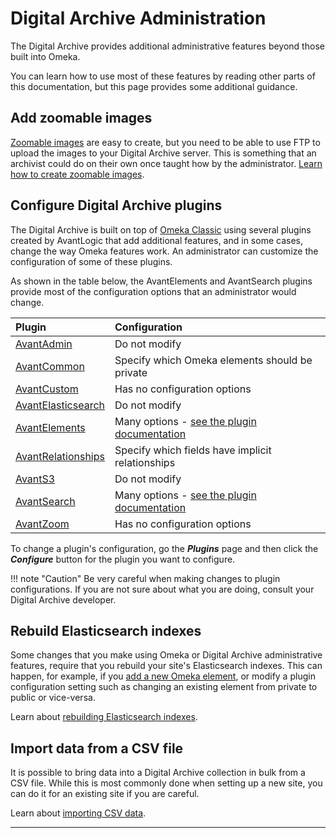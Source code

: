 # Digital Archive Administration

The Digital Archive provides additional administrative features beyond those built into Omeka.

You can learn how to use most of these features by reading other parts of this documentation,
but this page provides some additional guidance.

## Add zoomable images

[Zoomable images](/user/viewing-items/#viewing-zoomable-images) are easy to create, but you need
to be able to use FTP to upload the images to your Digital Archive server. This is something that
an archivist could do on their own once taught how by the administrator.
[Learn how to create zoomable images](/administrator/zoomable-images/).


## Configure Digital Archive plugins

The Digital Archive is built on top of [Omeka Classic](https://omeka.org/classic/) using several
plugins created by AvantLogic that add additional features, and in some cases, change the way Omeka
features work. An administrator can customize the configuration of some of these plugins.

As shown in the table below, the AvantElements and AvantSearch plugins provide most of the configuration
options that an administrator would change.

 Plugin                                           | Configuration
:---                                              | :---
[AvantAdmin](/plugins/avantadmin)                 | Do not modify
[AvantCommon](/plugins/avantcommon)               | Specify which Omeka elements should be private
[AvantCustom](/plugins/avantcustom)               | Has no configuration options
[AvantElasticsearch](/plugins/avantelasticsearch) | Do not modify
[AvantElements](/plugins/avantelements)           | Many options - [see the plugin documentation](/plugins/avantelements)
[AvantRelationships](/plugins/avantrelationships) | Specify which fields have implicit relationships
[AvantS3](/plugins/avants3)                       | Do not modify
[AvantSearch](/plugins/avantsearch)               | Many options - [see the plugin documentation](/plugins/avantsearch)
[AvantZoom](/plugins/avantzoom)                   | Has no configuration options

To change a plugin's configuration, go the **_Plugins_** page and then click the **_Configure_**
button for the plugin you want to configure. 

!!! note "Caution"
    Be very careful when making changes to plugin configurations. If you are not sure about
    what you are doing, consult your Digital Archive developer.

## Rebuild Elasticsearch indexes

Some changes that you make using Omeka or Digital Archive administrative features, require
that you rebuild your site's Elasticsearch indexes. This can happen, for example, if you
[add a new Omeka element](/administrator/omeka-elements/), or modify a plugin
configuration setting such as changing an existing element from private to public or vice-versa.

Learn about [rebuilding Elasticsearch indexes](/administrator/reindex/).

## Import data from a CSV file

It is possible to bring data into a Digital Archive collection in bulk from a CSV file.
While this is most commonly done when setting up a new site, you can do it for an
existing site if you are careful.

Learn about [importing CSV data](/administrator/import-csv/).

---

